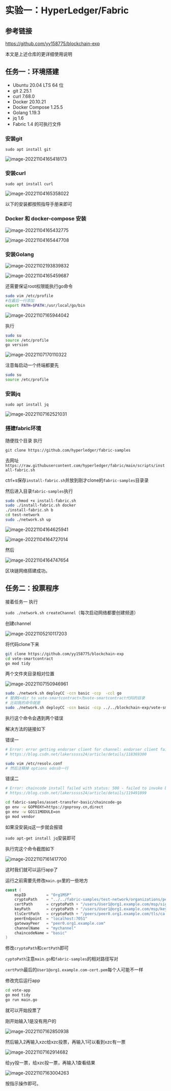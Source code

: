 # 实验一：HyperLedger/Fabric

## 参考链接

https://github.com/yy158775/blockchain-exp

本文是上述仓库的更详细使用说明

## 任务一：环境搭建

- Ubuntu 20.04 LTS 64 位
- git 2.25.1
- curl 7.68.0
- Docker 20.10.21
- Docker Compose 1.25.5
- Golang 1.19.3
- jq 1.6
- Fabric 1.4 的可执行文件

### 安装git

`sudo apt install git`

![image-20221104165418173](README.assets/image-20221104165418173.png)

### 安装curl

`sudo apt install curl`

![image-20221104165358022](README.assets/image-20221104165358022.png)

以下的安装都按照指导手册来即可

### Docker 和 docker-compose 安装

![image-20221104165432775](README.assets/image-20221104165432775.png)

![image-20221104165447708](README.assets/image-20221104165447708.png)

### 安装Golang

![image-20221102193839832](README.assets/image-20221102193839832.png)

![image-20221104165459687](README.assets/image-20221104165459687.png)

还需要保证root权限能执行go命令

```bash
sudo vim /etc/profile
#在最后一行添加
export PATH=$PATH:/usr/local/go/bin
```

![image-20221107165944042](README.assets/image-20221107165944042.png)

执行

```bash
sudo su
source /etc/profile
go version
```

![image-20221107170110322](README.assets/image-20221107170110322.png)

注意每启动一个终端都要先

```bash
sudo su
source /etc/profile
```

### 安装jq

`sudo apt install jq`

![image-20221107162521031](README.assets/image-20221107162521031.png)

### 搭建fabric环境

随便找个目录 执行

`git clone https://github.com/hyperledger/fabric-samples`

去网址`https://raw.githubusercontent.com/hyperledger/fabric/main/scripts/install-fabric.sh`

ctrl+s保存`install-fabric.sh`并放到刚才clone的`fabric-samples`目录录

然后进入目录`fabric-samples`执行

```bash
sudo chmod +x install-fabric.sh
sudo ./install-fabric.sh docker
./install-fabric.sh b
cd test-network
sudo ./network.sh up
```

![image-20221104164625941](README.assets/image-20221104164625941.png)

![image-20221104164727014](README.assets/image-20221104164727014.png)

然后

![image-20221104164747654](README.assets/image-20221104164747654.png)

区块链网络搭建成功。

## 任务二：投票程序

接着任务一 执行

`sudo ./network.sh createChannel`（每次启动网络都要创建频道）

创建channel

![image-20221105210117203](README.assets/image-20221105210117203.png)

将代码clone下来

```bash
git clone https://github.com/yy158775/blockchain-exp
cd vote-smartcontract
go mod tidy
```

两个文件夹目录相对位置

![image-20221107150946961](README.assets/image-20221107150946961.png)

```bash
sudo ./network.sh deployCC -ccn basic -ccp  -ccl go
# 替换$<dir to vote-smartcontract>为vote-smartcontract代码的目录
# 比如我的命令就是
sudo ./network.sh deployCC -ccn basic -ccp ../../blockchain-exp/vote-smartcontract -ccl go
```

执行这个命令会遇到两个错误

解决方法的链接如下

错误一

```bash
# Error: error getting endorser client for channel: endorser client failed to connect to peer0
# https://blog.csdn.net/lakersssss24/article/details/118369300

sudo vim /etc/resolv.conf
# 然后注释掉 options edns0一行
```

错误二

```bash
# Error: chaincode install failed with status: 500 - failed to invoke backing...
# https://blog.csdn.net/lakersssss24/article/details/119491099

cd fabric-samples/asset-transfer-basic/chaincode-go
go env -w GOPROXY=https://goproxy.cn,direct
go env -w GO111MODULE=on
go mod vendor
```

如果没安装jq这一步就会报错

`sudo apt-get install jq`安装即可

执行完这个命令截图如下

![image-20221107161417700](README.assets/image-20221107161417700.png)

这时我们就可以运行app了

运行之前需要先修改`main.go`里的一些地方

```go
const (
	mspID         = "Org1MSP"
	cryptoPath    = "../../fabric-samples/test-network/organizations/peerOrganizations/org1.example.com"
	certPath      = cryptoPath + "/users/User1@org1.example.com/msp/signcerts/User1@org1.example.com-cert.pem"
	keyPath       = cryptoPath + "/users/User1@org1.example.com/msp/keystore/"
	tlsCertPath   = cryptoPath + "/peers/peer0.org1.example.com/tls/ca.crt"
	peerEndpoint  = "localhost:7051"
	gatewayPeer   = "peer0.org1.example.com"
	channelName   = "mychannel"
	chaincodeName = "basic"
)

```

修改`cryptoPath`和`certPath`即可

`cyptoPath`注意`main.go`和`fabric-samples`的相对路径写对

`certPath`最后的`User1@org1.example.com-cert.pem`每个人可能不一样

修改完后运行app

```bash
cd vote-app
go mod tidy
go run main.go
```

就可以开始投票了

刚开始输入1是没有用户的

![image-20221107162850938](README.assets/image-20221107162850938.png)

然后输入2再输入xzc给xzc投票，再输入1可以看到xzc有一票

![image-20221107162914682](README.assets/image-20221107162914682.png)

给yy投一票，给xzc投一票，再输入1查看结果

![image-20221107163004263](README.assets/image-20221107163004263.png)

按指示操作即可。
